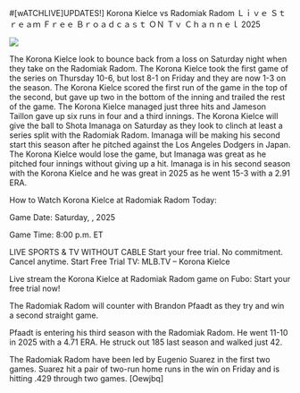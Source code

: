 #[wATCHLIVE]UPDATES!] Korona Kielce vs Radomiak Radom Ｌｉｖｅ Ｓｔｒｅａｍ Ｆｒｅｅ Ｂｒｏａｄｃａｓｔ ＯＮ Ｔｖ Ｃｈａｎｎｅｌ  2025  
  
  
[![](https://i.imgur.com/qSNzIqt.png)](https://movie.rssnews.media/RPBEXQHdF.php)  
  
The Korona Kielce look to bounce back from a loss on Saturday night when they take on the Radomiak Radom. The Korona Kielce took the first game of the series on Thursday 10-6, but lost 8-1 on Friday and they are now 1-3 on the season. The Korona Kielce scored the first run of the game in the top of the second, but gave up two in the bottom of the inning and trailed the rest of the game. The Korona Kielce managed just three hits and Jameson Taillon gave up six runs in four and a third innings. The Korona Kielce will give the ball to Shota Imanaga on Saturday as they look to clinch at least a series split with the Radomiak Radom. Imanaga will be making his second start this season after he pitched against the Los Angeles Dodgers in Japan. The Korona Kielce would lose the game, but Imanaga was great as he pitched four innings without giving up a hit. Imanaga is in his second season with the Korona Kielce and he was great in 2025 as he went 15-3 with a 2.91 ERA.

How to Watch Korona Kielce at Radomiak Radom Today:

Game Date: Saturday, , 2025

Game Time: 8:00 p.m. ET

LIVE SPORTS & TV WITHOUT CABLE
Start your free trial. No commitment. Cancel anytime.
Start Free Trial
TV: MLB.TV – Korona Kielce

Live stream the Korona Kielce at Radomiak Radom game on Fubo: Start your free trial now!

The Radomiak Radom will counter with Brandon Pfaadt as they try and win a second straight game.

Pfaadt is entering his third season with the Radomiak Radom. He went 11-10 in 2025 with a 4.71 ERA. He struck out 185 last season and walked just 42.

The Radomiak Radom have been led by Eugenio Suarez in the first two games. Suarez hit a pair of two-run home runs in the win on Friday and is hitting .429 through two games. [Oewjbq]